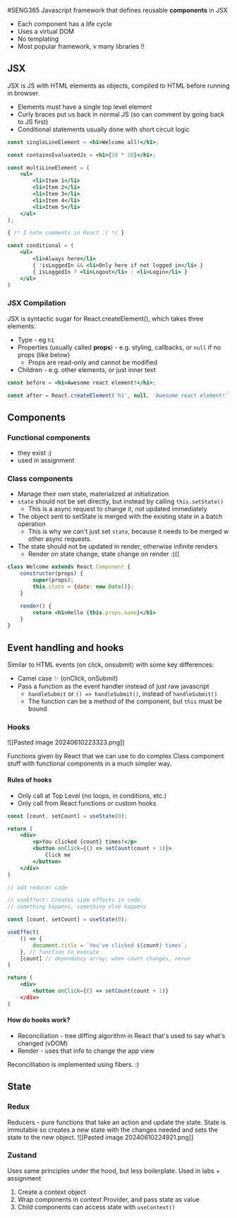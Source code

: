#SENG365
Javascript framework that defines reusable **components** in JSX
- Each component has a life cycle
- Uses a virtual DOM
- No templating
- Most popular framework, v many libraries !!

## JSX
JSX is JS with HTML elements as objects, compiled to HTML before running in browser.
- Elements must have a single top level element
- Curly braces put us back in normal JS (so can comment by going back to JS first)
- Conditional statements usually done with short circuit logic

```jsx
const singleLineElement = <h1>Welcome all!</h1>;

const containsEvaluatedJs = <h1>{20 * 20}</h1>;

const multiLineElement = (
	<ul>
		<li>Item 1</li>
		<li>Item 2</li>
		<li>Item 3</li>
		<li>Item 4</li>
		<li>Item 5</li>
	</ul>
);

{ /* I hate comments in React :( */ }

const conditional = (
	<ul>
		<li>Always here</li>
		{ !isLoggedIn && <li>Only here if not logged in</li> }
		{ isLoggedIn ? <li>Logout</li> : <li>Login</li> }
	</ul>
)
```

### JSX Compilation
JSX is syntactic sugar for React.createElement(), which takes three elements:
- Type - eg `h1`
- Properties (usually called **props**) - e.g. styling, callbacks, or `null` if no props (like below)
	- Props are read-only and cannot be modified
- Children - e.g. other elements, or just inner text

```jsx
const before = <h1>Awesome react element!</h1>;

const after = React.createElement('h1', null, 'Awesome react element!');
```

## Components
### Functional components
- they exist :)
- used in assignment 
### Class components
- Manage their own state, materialized at initialization
- `state` should not be set directly, but instead by calling `this.setState()`
	- This is a async request to change it, not updated immediately
- The object sent to setState is merged with the existing state in a batch operation
	- This is why we can't just set `state`, because it needs to be merged w other async requests.
- The state should not be updated in render, otherwise infinite renders
	- Render on state change, state change on render :(((
```jsx
class Welcome extends React.Component {
	constructor(props) {
		super(props);
		this.state = {date: new Date()};
	}

	render() {
		return <h1>Hello {this.props.name}</h1>
	}
}
```


## Event handling and hooks
Similar to HTML events (on click, onsubmit) with some key differences:
- Camel case ✨ (onClick, onSubmit)
- Pass a function as the event handler instead of just raw javascript
	- `handleSubmit` or `() => handleSubmit()`, instead of `handleSubmit()` 
	- The function can be a method of the component, but `this` must be bound

### Hooks
![[Pasted image 20240610223323.png]]

Functions given by React that we can use to do complex Class component stuff with functional components in a much simpler way.

#### Rules of hooks
- Only call at Top Level (no loops, in conditions, etc.)
- Only call from React functions or custom hooks

```jsx
const [count, setCount] = useState(0);

return (
	<div>
		<p>You clicked {count} times!</p>
		<button onClick={() => setCount(count + 1)}>
			Click me
		</button>
	</div>
)
```

```jsx
// add reducer code
```

```jsx
// useEffect: Creates side effects in code.
// something happens, something else happens

const [count, setCount] = useState(0);

useEffect(
	() => {
		document.title = `You've clicked ${count} times`;
	}, // function to execute
	[count] // dependancy array; when count changes, rerun
)

return (
	<div>
		<button onClick={() => setCount(count + 1)}
	</div>
)
```

#### How do hooks work?
- Reconciliation - tree diffing algorithm in React that's used to say what's changed (vDOM)
- Render - uses that info to change the app view

Reconcilliation is implemented using fibers. :)


## State

### Redux
Reducers - pure functions that take an action and update the state.
State is immutable so creates a new state with the changes needed and sets the state to the new object. 
![[Pasted image 20240610224921.png]]

### Zustand
Uses same principles under the hood, but less boilerplate. Used in labs + assignment
1. Create a context object
2. Wrap components in context Provider, and pass state as value
3. Child components can access state with `useContext()`